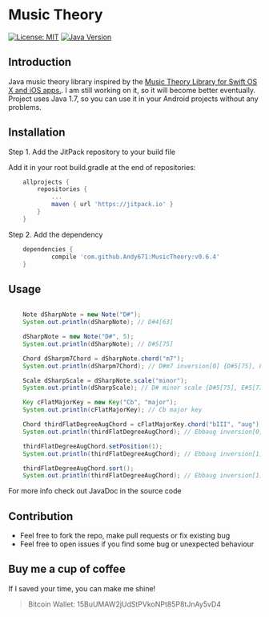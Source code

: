 # Music Theory
[![License: MIT](https://img.shields.io/badge/License-MIT-green.svg)](https://opensource.org/licenses/MIT)
[![Java Version](https://img.shields.io/badge/java-v1.7-red.svg)](https://www.oracle.com/index.html)

## Introduction
Java music theory library inspired by the [Music Theory Library for Swift OS X and iOS apps.](https://github.com/danielbreves/MusicTheory).
I am still working on it, so it will become better eventually.
Project uses Java 1.7, so you can use it in your Android projects without any problems.

## Installation

Step 1. Add the JitPack repository to your build file

Add it in your root build.gradle at the end of repositories:
```gradle
	allprojects {
		repositories {
			...
			maven { url 'https://jitpack.io' }
		}
	}
```  
Step 2. Add the dependency
```gradle
	dependencies {
	        compile 'com.github.Andy671:MusicTheory:v0.6.4'
	}
```

## Usage

```java

	Note dSharpNote = new Note("D#");
	System.out.println(dSharpNote); // D#4[63]

	dSharpNote = new Note("D#", 5);
	System.out.println(dSharpNote); // D#5[75]

	Chord dSharpm7Chord = dSharpNote.chord("m7");
	System.out.println(dSharpm7Chord); // D#m7 inversion[0] {D#5[75], F#5[78], A#5[82], C#6[85]}

	Scale dSharpScale = dSharpNote.scale("minor");
	System.out.println(dSharpScale); // D# minor scale {D#5[75], E#5[77], F#5[78], G#5[80], A#5[82], B5[83], C#6[85]}

	Key cFlatMajorKey = new Key("Cb", "major");
	System.out.println(cFlatMajorKey); // Cb major key

	Chord thirdFlatDegreeAugChord = cFlatMajorKey.chord("bIII", "aug");
	System.out.println(thirdFlatDegreeAugChord); // Ebbaug inversion[0] {Ebb4[62], Gb4[66], Bb4[70]}

	thirdFlatDegreeAugChord.setPosition(1);
	System.out.println(thirdFlatDegreeAugChord); // Ebbaug inversion[1] {Bb5[82], Ebb4[62], Gb4[66]}

	thirdFlatDegreeAugChord.sort();
	System.out.println(thirdFlatDegreeAugChord); // Ebbaug inversion[1] {Ebb4[62], Gb4[66], Bb5[82]}

```

For more info check out JavaDoc in the source code


## Contribution
* Feel free to fork the repo, make pull requests or fix existing bug
* Feel free to open issues if you find some bug or unexpected behaviour

## Buy me a cup of coffee
If I saved your time, you can make me shine!
> Bitcoin Wallet: 15BuUMAW2jUdStPVkoNPt85P8tJnAy5vD4
